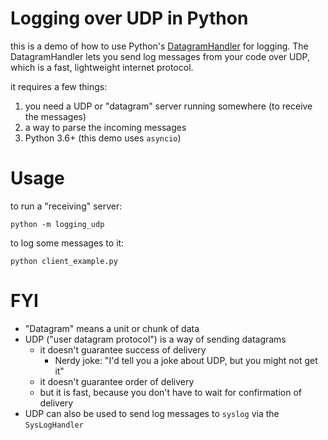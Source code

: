 # Logging over UDP in Python

this is a demo of how to use Python's [DatagramHandler](https://docs.python.org/3/library/logging.handlers.html#logging.handlers.DatagramHandler) for logging. The DatagramHandler lets you send log messages from your code over UDP, which is a fast, lightweight internet protocol.

it requires a few things:
1. you need a UDP or "datagram" server running somewhere (to receive the messages)
2. a way to parse the incoming messages
3. Python 3.6+ (this demo uses `asyncio`)

# Usage

to run a "receiving" server:
```
python -m logging_udp
```

to log some messages to it:
```
python client_example.py
```

# FYI

* "Datagram" means a unit or chunk of data
* UDP ("user datagram protocol") is a way of sending datagrams
  * it doesn't guarantee success of delivery
    * Nerdy joke: "I'd tell you a joke about UDP, but you might not get it"
  * it doesn't guarantee order of delivery
  * but it is fast, because you don't have to wait for confirmation of delivery
* UDP can also be used to send log messages to `syslog` via the `SysLogHandler`
